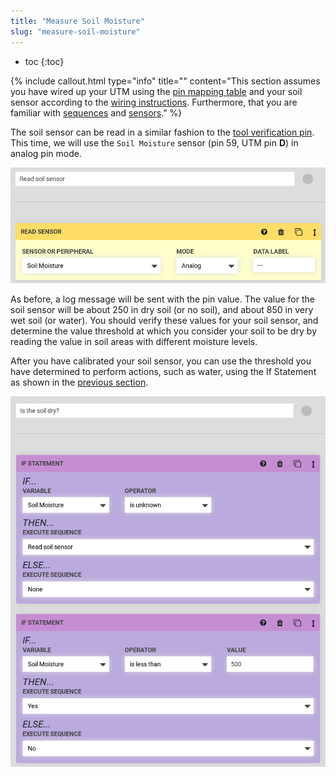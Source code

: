 ```yaml
---
title: "Measure Soil Moisture"
slug: "measure-soil-moisture"
---
```


* toc
{:toc}


{%
include callout.html
type="info"
title=""
content="This section assumes you have wired up your UTM using the [pin mapping table](https://genesis.farm.bot/docs/utm#pin-mapping) and your soil sensor according to the [wiring instructions](https://genesis.farm.bot/docs/soil-sensor#step-5-wire-it-up). Furthermore, that you are familiar with [sequences](../../Web-App/sequences.md) and [sensors](../../Web-App/controls/sensors.md)."
%}

The soil sensor can be read in a similar fashion to the [tool verification pin](verify-a-tool-has-been-mounted.md). This time, we will use the `Soil Moisture` sensor (pin 59, UTM pin **D**) in analog pin mode.

![read_soil_sensor.png](_images/read_soil_sensor.png)

As before, a log message will be sent with the pin value. The value for the soil sensor will be about 250 in dry soil (or no soil), and about 850 in very wet soil (or water). You should verify these values for your soil sensor, and determine the value threshold at which you consider your soil to be dry by reading the value in soil areas with different moisture levels.

After you have calibrated your soil sensor, you can use the threshold you have determined to perform actions, such as water, using the <span class="fb-step fb-if-statement">If Statement</span> as shown in the [previous section](verify-a-tool-has-been-mounted.md).

![is_soil_dry.png](_images/is_soil_dry.png)

